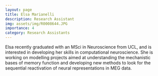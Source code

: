 ```yaml
---
layout: page
title: Elsa Marianelli
description: Research Assistant
img: assets/img/R0008644.JPG
importance: 4
category: Research Assistants
---
```


Elsa recently graduated with an MSci in Neuroscience from UCL, and is interested in developing her skills in computational neuroscience. She is working on modelling projects aimed at understanding the mechanistic bases of memory function and developing new methods to look for the sequential reactivation of neural representations in MEG data.
